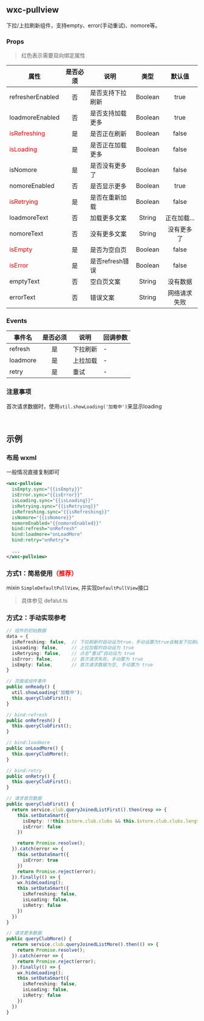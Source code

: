 ## wxc-pullview
下拉/上拉刷新组件，支持empty、error(手动重试)、nomore等。

### Props
> 红色表示需要双向绑定属性

|属性|是否必须|说明|类型|默认值|
|---|:--:|---|:--:|:--:|
|refresherEnabled|否|是否支持下拉刷新|Boolean|true|
|loadmoreEnabled|否|是否支持加载更多|Boolean|true|
|<font color="red">isRefreshing</font>|是|是否正在刷新|Boolean|false|
|<font color="red">isLoading</font>|是|是否正在加载更多|Boolean|false|
|isNomore|是|是否没有更多了|Boolean|false|
|nomoreEnabled|否|是否显示更多|Boolean|true|
|<font color="red">isRetrying</font>|是|是否在重新加载|Boolean|false|
|loadmoreText|否|加载更多文案|String|正在加载...|
|nomoreText|否|没有更多文案|String|没有更多了|
|<font color="red">isEmpty</font>|是|是否为空白页|Boolean|false|
|<font color="red">isError</font>|是|是否refresh错误|Boolean|false|
|emptyText|否|空白页文案|String|没有数据|
|errorText|否|错误文案|String|网络请求失败|


### Events
|事件名|是否必须|说明|回调参数|
|---|:---:|---|---|
|refresh|是|下拉刷新|-|
|loadmore|是|上拉加载|-|
|retry|是|重试|-|

### 注意事项
首次请求数据时，使用`util.showLoading('加载中')`来显示loading

&nbsp;

## 示例

### 布局 wxml
一般情况直接复制即可
```xml
<wxc-pullview 
  isEmpty.sync="{{isEmpty}}"
  isError.sync="{{isError}}"
  isLoading.sync="{{isLoading}}"
  isRetrying.sync="{{isRetrying}}"
  isRefreshing.sync="{{isRefreshing}}"
  isNomore="{{isNomore}}"
  nomoreEnabled="{{nomoreEnabled}}"
  bind:refresh="onRefresh" 
  bind:loadmore="onLoadMore" 
  bind:retry="onRetry">

  ...
</wxc-pullview>
```

### 方式1：简易使用<font color="red">（推荐）</font>
mixin `SimpleDefaultPullView`, 并实现`DefaultPullView`接口
> 具体参见 defalut.ts

### 方式2：手动实现参考
```ts
// 组件的初始数据
data = {
  isRefreshing: false,  // 下拉刷新时自动设为true，手动设置为true会触发下拉刷新
  isLoading: false,     // 上拉加载时自动设为 true
  isRetrying: false,    // 点击“重试”自动设为 true
  isError: false,       // 首次请求失败，手动置为 true
  isEmpty: false,       // 首次请求数据为空, 手动置为 true
}

// 页面或组件事件
public onReady() {
  util.showLoading('加载中');
  this.queryClubFirst();
}

// bind:refresh
public onRefresh() {
  this.queryClubFirst();
}

// bind:loadmore
public onLoadMore() {
  this.queryClubMore();
}

// bind:retry
public onRetry() {
  this.queryClubFirst();
}

// 请求首页数据
public queryClubFirst() {
  return service.club.queryJoinedListFirst().then(resp => {
    this.setDataSmart({
      isEmpty: !!this.$store.club.clubs && this.$store.club.clubs.length === 0,
      isError: false
    })

    return Promise.resolve();
  }).catch(error => {
    this.setDataSmart({
      isError: true
    })
    return Promise.reject(error);
  }).finally(() => {
    wx.hideLoading();
    this.setDataSmart({
      isRefreshing: false,
      isLoading: false,
      isRetry: false
    })
  })
}

// 请求更多数据
public queryClubMore() {
  return service.club.queryJoinedListMore().then(() => {
    return Promise.resolve();
  }).catch(error => {
    return Promise.reject(error);
  }).finally(() => {
    wx.hideLoading();
    this.setDataSmart({
      isRefreshing: false,
      isLoading: false,
      isRetry: false
    })
  })
}
```